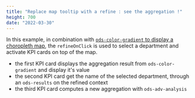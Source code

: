 ```yaml
---
title: "Replace map tooltip with a refine : see the aggregation !"
height: 700
date: "2022-03-30"
---
```


In this example, in combination with [`ods-color-gradient` to display a choropleth map](/widget-tricks/ods-color-gradient/), the `refineOnClick` is used to select a department and activate KPI cards on top of the map.

- the first KPI card displays the aggregation result from `ods-color-gradient` and display it's value
- the second KPI card get the name of the selected department, through an `ods-results` on the refined context
- the third KPI card computes a new aggregation with `ods-adv-analysis`
